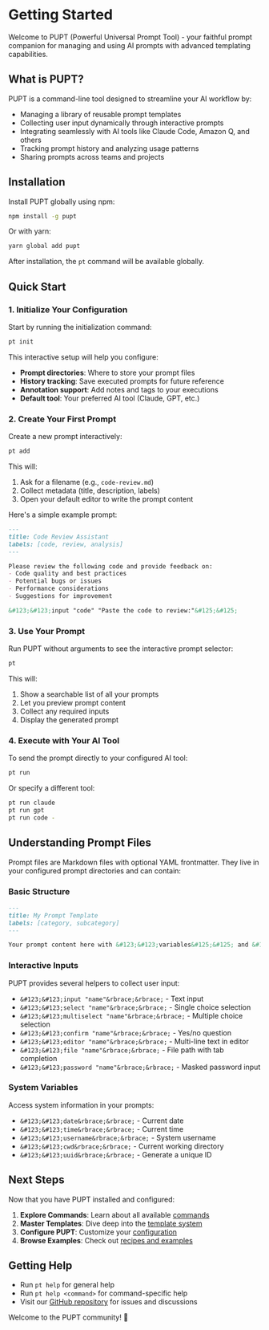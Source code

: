 # Getting Started

Welcome to PUPT (Powerful Universal Prompt Tool) - your faithful prompt companion for managing and using AI prompts with advanced templating capabilities.

## What is PUPT?

PUPT is a command-line tool designed to streamline your AI workflow by:
- Managing a library of reusable prompt templates
- Collecting user input dynamically through interactive prompts
- Integrating seamlessly with AI tools like Claude Code, Amazon Q, and others
- Tracking prompt history and analyzing usage patterns
- Sharing prompts across teams and projects

## Installation

Install PUPT globally using npm:

```bash
npm install -g pupt
```

Or with yarn:

```bash
yarn global add pupt
```

After installation, the `pt` command will be available globally.

## Quick Start

### 1. Initialize Your Configuration

Start by running the initialization command:

```bash
pt init
```

This interactive setup will help you configure:
- **Prompt directories**: Where to store your prompt files
- **History tracking**: Save executed prompts for future reference
- **Annotation support**: Add notes and tags to your executions
- **Default tool**: Your preferred AI tool (Claude, GPT, etc.)

### 2. Create Your First Prompt

Create a new prompt interactively:

```bash
pt add
```

This will:
1. Ask for a filename (e.g., `code-review.md`)
2. Collect metadata (title, description, labels)
3. Open your default editor to write the prompt content

Here's a simple example prompt:

```markdown
---
title: Code Review Assistant
labels: [code, review, analysis]
---

Please review the following code and provide feedback on:
- Code quality and best practices
- Potential bugs or issues
- Performance considerations
- Suggestions for improvement

&#123;&#123;input "code" "Paste the code to review:"&#125;&#125;
```

### 3. Use Your Prompt

Run PUPT without arguments to see the interactive prompt selector:

```bash
pt
```

This will:
1. Show a searchable list of all your prompts
2. Let you preview prompt content
3. Collect any required inputs
4. Display the generated prompt

### 4. Execute with Your AI Tool

To send the prompt directly to your configured AI tool:

```bash
pt run
```

Or specify a different tool:

```bash
pt run claude
pt run gpt
pt run code -
```

## Understanding Prompt Files

Prompt files are Markdown files with optional YAML frontmatter. They live in your configured prompt directories and can contain:

### Basic Structure

```markdown
---
title: My Prompt Template
labels: [category, subcategory]
---

Your prompt content here with &#123;&#123;variables&#125;&#125; and &#123;&#123;input "helpers"&#125;&#125;.
```

### Interactive Inputs

PUPT provides several helpers to collect user input:

- `&#123;&#123;input "name"&rbrace;&rbrace;` - Text input
- `&#123;&#123;select "name"&rbrace;&rbrace;` - Single choice selection
- `&#123;&#123;multiselect "name"&rbrace;&rbrace;` - Multiple choice selection
- `&#123;&#123;confirm "name"&rbrace;&rbrace;` - Yes/no question
- `&#123;&#123;editor "name"&rbrace;&rbrace;` - Multi-line text in editor
- `&#123;&#123;file "name"&rbrace;&rbrace;` - File path with tab completion
- `&#123;&#123;password "name"&rbrace;&rbrace;` - Masked password input

### System Variables

Access system information in your prompts:

- `&#123;&#123;date&rbrace;&rbrace;` - Current date
- `&#123;&#123;time&rbrace;&rbrace;` - Current time
- `&#123;&#123;username&rbrace;&rbrace;` - System username
- `&#123;&#123;cwd&rbrace;&rbrace;` - Current working directory
- `&#123;&#123;uuid&rbrace;&rbrace;` - Generate a unique ID

## Next Steps

Now that you have PUPT installed and configured:

1. **Explore Commands**: Learn about all available [commands](/commands/)
2. **Master Templates**: Dive deep into the [template system](/reference/template-system)
3. **Configure PUPT**: Customize your [configuration](/guide/configuration)
4. **Browse Examples**: Check out [recipes and examples](/examples/)

## Getting Help

- Run `pt help` for general help
- Run `pt help <command>` for command-specific help
- Visit our [GitHub repository](https://github.com/apowers313/prompt-tool) for issues and discussions

Welcome to the PUPT community! 🐾